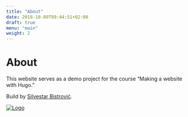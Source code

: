 ```yaml
---
title: "About"
date: 2018-10-09T09:44:51+02:00
draft: true
menu: "main"
weight: 2
---
```


# About

This website serves as a demo project for the course “Making a website with Hugo.”

Build by [Silvestar Bistrović](https://www.silvestarbistrovic.from.hr).

[![Logo](/img/logo.png)](https://www.silvestarbistrovic.from.hr)

